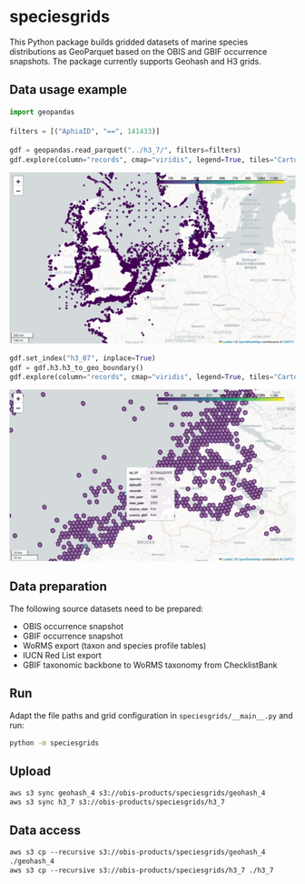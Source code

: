 # speciesgrids

This Python package builds gridded datasets of marine species distributions as GeoParquet based on the OBIS and GBIF occurrence snapshots. The package currently supports Geohash and H3 grids.

## Data usage example

```python
import geopandas

filters = [("AphiaID", "==", 141433)]

gdf = geopandas.read_parquet("../h3_7/", filters=filters)
gdf.explore(column="records", cmap="viridis", legend=True, tiles="CartoDB positron")
```

![screenshot](screenshot.png)

```python
gdf.set_index("h3_07", inplace=True)
gdf = gdf.h3.h3_to_geo_boundary()
gdf.explore(column="records", cmap="viridis", legend=True, tiles="CartoDB positron")
```

![screenshot](screenshot_grid.png)

## Data preparation

The following source datasets need to be prepared:

- OBIS occurrence snapshot
- GBIF occurrence snapshot
- WoRMS export (taxon and species profile tables)
- IUCN Red List export
- GBIF taxonomic backbone to WoRMS taxonomy from ChecklistBank

## Run

Adapt the file paths and grid configuration in `speciesgrids/__main__.py` and run:

```bash
python -m speciesgrids
```

## Upload

```
aws s3 sync geohash_4 s3://obis-products/speciesgrids/geohash_4
aws s3 sync h3_7 s3://obis-products/speciesgrids/h3_7
```

## Data access

```
aws s3 cp --recursive s3://obis-products/speciesgrids/geohash_4 ./geohash_4
aws s3 cp --recursive s3://obis-products/speciesgrids/h3_7 ./h3_7
```
